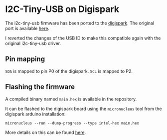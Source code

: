 # I2C-Tiny-USB on Digispark

The i2c-tiny-usb firmware has been ported to the
[digispark](http://digistump.com/products/1). The original port is
available [here](https://github.com/nopdotcom/i2c_tiny_usb-on-Little-Wire).

I reverted the changes of the USB ID to make this compatible again
with the original i2c-tiny-usb driver.

## Pin mapping

```SDA``` is mapped to pin P0 of the digispark. ```SCL``` is mapped to P2.

## Flashing the firmware

A compiled binary named ```main.hex``` is available in the repository.

It can be flashed to the digispark board using the ```micronucleus``` tool
from the digispark arduino installation:

```
micronucleus --run --dump-progress --type intel-hex main.hex
```

More details on this can be found [here](https://github.com/nopdotcom/i2c_tiny_usb-on-Little-Wire/wiki/BuildingOnLinux).
